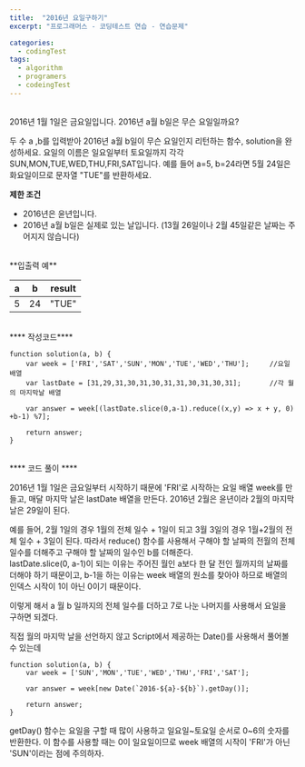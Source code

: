```yaml
---
title:  "2016년 요일구하기"
excerpt: "프로그래머스 - 코딩테스트 연습 - 연습문제"

categories:
  - codingTest
tags: 
  - algorithm 
  - programers
  - codeingTest
---
```



<br/>
2016년 1월 1일은 금요일입니다. 2016년 a월 b일은 무슨 요일일까요? 

두 수 a ,b를 입력받아 2016년 a월 b일이 무슨 요일인지 리턴하는 함수, solution을 완성하세요. 요일의 이름은 일요일부터 토요일까지 각각 SUN,MON,TUE,WED,THU,FRI,SAT입니다. 예를 들어 a=5, b=24라면 5월 24일은 화요일이므로 문자열 "TUE"를 반환하세요.


**제한 조건**

* 2016년은 윤년입니다.
* 2016년 a월 b일은 실제로 있는 날입니다. (13월 26일이나 2월 45일같은 날짜는 주어지지 않습니다)


<br/>
**입출력 예**

|a|b|result|
|---|---|---|
|5|24|"TUE"|


<br/>
**** 작성코드****

    function solution(a, b) {
        var week = ['FRI','SAT','SUN','MON','TUE','WED','THU'];     //요일배열
        var lastDate = [31,29,31,30,31,30,31,31,30,31,30,31];       //각 월의 마지막날 배열

        var answer = week[(lastDate.slice(0,a-1).reduce((x,y) => x + y, 0) +b-1) %7];

        return answer;
    }


<br/>
**** 코드 풀이 ****

2016년 1월 1일은 금요일부터 시작하기 때문에 'FRI'로 시작하는 요일 배열 week를 만들고, 매달 마지막 날은 lastDate 배열을 만든다. 2016년 2월은 윤년이라 2월의 마지막 날은 29일이 된다.

예를 들어, 2월 1일의 경우 1월의 전체 일수 + 1일이 되고 3월 3일의 경우 1월+2월의 전체 일수 + 3일이 된다.
따라서 reduce() 함수를 사용해서 구해야 할 날짜의 전월의 전체 일수를 더해주고 구해야 할 날짜의 일수인 b를 더해준다.<br/>
lastDate.slice(0, a-1)이 되는 이유는 주어진 월인 a보다 한 달 전인 월까지의 날짜를 더해야 하기 때문이고,
b-1을 하는 이유는 week 배열의 원소를 찾아야 하므로 배열의 인덱스 시작이 1이 아닌 0이기 때문이다.

이렇게 해서 a 월 b 일까지의 전체 일수를 더하고 7로 나눈 나머지를 사용해서 요일을 구하면 되겠다.


직접 월의 마지막 날을 선언하지 않고 Script에서 제공하는 Date()를 사용해서 풀어볼 수 있는데

    function solution(a, b) {
        var week = ['SUN','MON','TUE','WED','THU','FRI','SAT'];

        var answer = week[new Date(`2016-${a}-${b}`).getDay()];

        return answer;
    }

getDay() 함수는 요일을 구할 때 많이 사용하고 일요일~토요일 순서로 0~6의 숫자를 반환한다.
이 함수를 사용할 때는 0이 일요일이므로 week 배열의 시작이 'FRI'가 아닌 'SUN'이라는 점에 주의하자.

<br/>